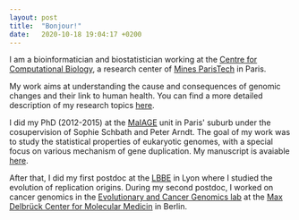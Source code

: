 ```yaml
---
layout: post
title:  "Bonjour!"
date:   2020-10-18 19:04:17 +0200
---
```


I am a bioinformatician and biostatistician working at the [Centre for Computational Biology][CBIO], a research center of [Mines ParisTech][Mines] in Paris. <br/> 

My work aims at understanding the cause and consequences of genomic changes and their link to human health. You can find a more detailed description of my research topics [here][Research].

I did my PhD (2012-2015) at the [MaIAGE][MaIAGE] unit in Paris' suburb under the cosupervision of Sophie Schbath and Peter Arndt. The goal of my work was to study the statistical properties of eukaryotic genomes, with a special focus on various mechanism of gene duplication. My manuscript is avaiable [here][PhD].

After that, I did my first postdoc at the [LBBE][LBBE] in Lyon where I studied the evolution of replication origins.
During my second postdoc, I worked on cancer genomics in the [Evolutionary and Cancer Genomics lab][Schwarz] at the [Max Delbrück Center for Molecular Medicin][mdc] in Berlin. <br/> 



[CBIO]: https://cbio.mines-paristech.fr/
[Mines]: https://www.mines-paristech.fr
[Research]: /Research/index.html

[MDC]: https://www.mdc-berlin.de/
[Schwarz]: https://www.mdc-berlin.de/schwarz
[PhD]: https://tel.archives-ouvertes.fr/tel-01289410/
[LBBE]: http://lbbe.univ-lyon1.fr/?lang=en
[MaIAGE]: http://maiage.jouy.inra.fr/?q=en

